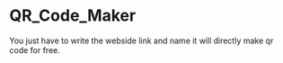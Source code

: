 # QR_Code_Maker
You just have to write the webside link and name it will directly make qr code for free.
